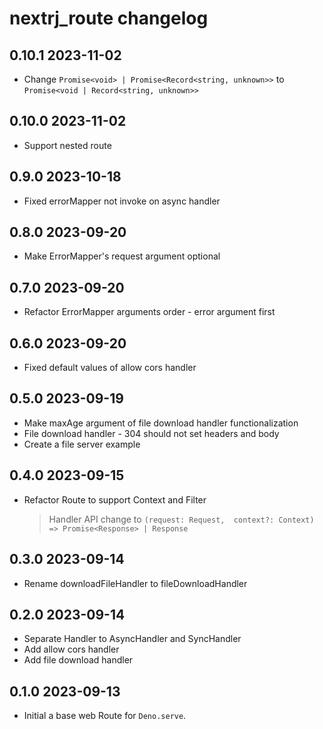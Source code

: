 # nextrj_route changelog

## 0.10.1 2023-11-02

- Change `Promise<void> | Promise<Record<string, unknown>>` to `Promise<void | Record<string, unknown>>`

## 0.10.0 2023-11-02

- Support nested route

## 0.9.0 2023-10-18

- Fixed errorMapper not invoke on async handler

## 0.8.0 2023-09-20

- Make ErrorMapper's request argument optional

## 0.7.0 2023-09-20

- Refactor ErrorMapper arguments order - error argument first

## 0.6.0 2023-09-20

- Fixed default values of allow cors handler

## 0.5.0 2023-09-19

- Make maxAge argument of file download handler functionalization
- File download handler - 304 should not set headers and body
- Create a file server example

## 0.4.0 2023-09-15

- Refactor Route to support Context and Filter
  > Handler API change to `(request: Request,  context?: Context) => Promise<Response> | Response`

## 0.3.0 2023-09-14

- Rename downloadFileHandler to fileDownloadHandler

## 0.2.0 2023-09-14

- Separate Handler to AsyncHandler and SyncHandler
- Add allow cors handler
- Add file download handler

## 0.1.0 2023-09-13

- Initial a base web Route for `Deno.serve`.
